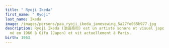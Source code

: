 ```yaml
---
title: " Ryoji Ikeda"
first_name: " Ryoji"
last_name: Ikeda
image: /images/persons/paa_ryoji_ikeda_jamesewing_5a27fe035b977.jpg
description: Ryoji Ikeda (池田亮司) est un artiste sonore et visuel japonais. Il est
  né en 1966 à Gifu (Japon) et vit actuellement à Paris.
birth: 1963
---
```


